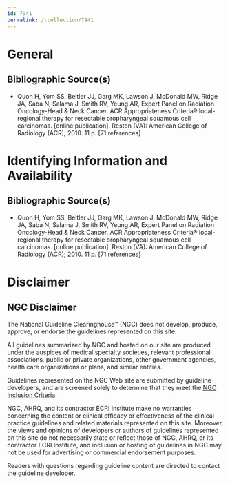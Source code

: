 ```yaml
---
id: 7941
permalink: /:collection/7941
---
```


# General

## Bibliographic Source(s)

- Quon H, Yom SS, Beitler JJ, Garg MK, Lawson J, McDonald MW, Ridge JA, Saba N, Salama J, Smith RV, Yeung AR, Expert Panel on Radiation Oncology-Head & Neck Cancer. ACR Appropriateness Criteria® local-regional therapy for resectable oropharyngeal squamous cell carcinomas. [online publication]. Reston (VA): American College of Radiology (ACR); 2010. 11 p. [71 references]

# Identifying Information and Availability

## Bibliographic Source(s)

- Quon H, Yom SS, Beitler JJ, Garg MK, Lawson J, McDonald MW, Ridge JA, Saba N, Salama J, Smith RV, Yeung AR, Expert Panel on Radiation Oncology-Head & Neck Cancer. ACR Appropriateness Criteria® local-regional therapy for resectable oropharyngeal squamous cell carcinomas. [online publication]. Reston (VA): American College of Radiology (ACR); 2010. 11 p. [71 references]

# Disclaimer

## NGC Disclaimer

The National Guideline Clearinghouse™ (NGC) does not develop, produce, approve, or endorse the guidelines represented on this site.

All guidelines summarized by NGC and hosted on our site are produced under the auspices of medical specialty societies, relevant professional associations, public or private organizations, other government agencies, health care organizations or plans, and similar entities.

Guidelines represented on the NGC Web site are submitted by guideline developers, and are screened solely to determine that they meet the [NGC Inclusion Criteria](/help-and-about/summaries/inclusion-criteria).

NGC, AHRQ, and its contractor ECRI Institute make no warranties concerning the content or clinical efficacy or effectiveness of the clinical practice guidelines and related materials represented on this site. Moreover, the views and opinions of developers or authors of guidelines represented on this site do not necessarily state or reflect those of NGC, AHRQ, or its contractor ECRI Institute, and inclusion or hosting of guidelines in NGC may not be used for advertising or commercial endorsement purposes.

Readers with questions regarding guideline content are directed to contact the guideline developer.

